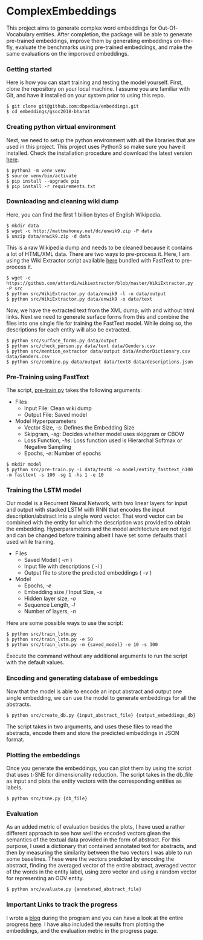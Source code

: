 # ComplexEmbeddings

This project aims to generate complex word embeddings for Out-Of-Vocabulary entities. After completion, the package will be able to generate pre-trained embeddings, improve them by generating embeddings on-the-fly, evaluate the benchmarks using pre-trained embeddings, and make the same evaluations on the imporoved embeddings.

### Getting started

Here is how you can start training and testing the model yourself. First, clone the repository on your local machine. I assume you are familiar with Git, and have it installed on your system prior to using this repo.

```shell
$ git clone git@github.com:dbpedia/embeddings.git
$ cd embeddings/gsoc2018-bharat
```

### Creating python virtual environment

Next, we need to setup the python environment with all the libraries that are used in this project. This project uses Python3 so make sure you have it installed. Check the installation procedure and download the latest version [here](https://www.python.org/downloads/).

```
$ python3 -m venv venv
$ source venv/bin/activate
$ pip install --upgrade pip
$ pip install -r requirements.txt
```

### Downloading and cleaning wiki dump

Here, you can find the first 1 billion bytes of English Wikipedia.

```shell
$ mkdir data
$ wget -c http://mattmahoney.net/dc/enwik9.zip -P data
$ unzip data/enwik9.zip -d data
```

This is a raw Wikipedia dump and needs to be cleaned because it contains a lot of HTML/XML data. There are two ways to pre-process it. Here, I am using the Wiki Extractor script available [here](https://github.com/attardi/wikiextractor/blob/master/WikiExtractor.py) bundled with FastText to pre-process it.

```shell
$ wget -c https://github.com/attardi/wikiextractor/blob/master/WikiExtractor.py -P src
$ python src/WikiExtractor.py data/enwik9 -l -o data/output
$ python src/WikiExtractor.py data/enwik9 -o data/text
```

Now, we have the extracted text from the XML dump, with and without html links. Next we need to generate surface forms from this and combine the files into one single file for training the FastText model. While doing so, the descriptions for each entity will also be extracted.

```
$ python src/surface_forms.py data/output
$ python src/check_person.py data/text data/Genders.csv
$ python src/mention_extractor data/output data/AnchorDictionary.csv data/Genders.csv
$ python src/combine.py data/output data/text8 data/descriptions.json
```

### Pre-Training using FastText

The script, [pre-train.py](https://github.com/tramplingWillow/ComplexEmbeddings/blob/master/src/pre-train.py) takes the following arguments:
- Files
  - Input File: Clean wiki dump
  - Output File: Saved model
- Model Hyperparameters
  - Vector Size, *-s*: Defines the Embedding Size
  - Skipgram, *-sg*: Decides whether model uses skipgram or CBOW
  - Loss Function, *-hs*: Loss function used is Hierarchal Softmax or Negative Sampling
  - Epochs, *-e*: Number of epochs

```shell
$ mkdir model
$ python src/pre-train.py -i data/text8 -o model/entity_fasttext_n100 -m fasttext -s 100 -sg 1 -hs 1 -e 10
```

### Training the LSTM model

Our model is a Recurrent Neural Network, with two linear layers for input and output with stacked LSTM with RNN that encodes the input description/abstract into a single word vector. That word vector can be combined with the entity for which the description was provided to obtain the embedding. Hyperparameters and the model architecture are not rigid and can be changed before training albeit I have set some defaults that I used while training.
- Files
  - Saved Model ( *-m* )
  - Input file with descriptions ( *-i* )
  - Output file to store the predicted embeddings ( *-v* )
- Model
  - Epochs, *-e*
  - Embedding size / Input Size, *-s*
  - Hidden layer size, *-o*
  - Sequence Length, *-l*
  - Number of layers, *-n*

Here are some possible ways to use the script:
```
$ python src/train_lstm.py
$ python src/train_lstm.py -e 50
$ python src/train_lstm.py -m {saved_model} -e 10 -s 300
```
Execute the command without any additional arguments to run the script with the default values.

### Encoding and generating database of embeddings

Now that the model is able to encode an input abstract and output one single embedding, we can use the model to generate embeddings for all the abstracts.
```
$ python src/create_db.py {input_abstract_file} {output_embeddings_db}
```
The script takes in two arguments, and uses these files to read the abstracts, encode them and store the predicted embeddings in JSON format.

### Plotting the embeddings

Once you generate the embeddings, you can plot them by using the script that uses t-SNE for dimensionality reduction. The script takes in the db_file as input and plots the entity vectors with the corresponding entities as labels.
```
$ python src/tsne.py {db_file}
```

### Evaluation

As an added metric of evaluation besides the plots, I have used a rather different approach to see how well the encoded vectors glean the semantics of the textual data provided in the form of abstract. For this purpose, I used a dictionary that contained annotated text for abstracts, and then by measuring the similarity between the two vectors I was able to run some baselines. These were the vectors predicted by encoding the abstract, finding the averaged vector of the entire abstract, averaged vector of the words in the entity label, using zero vector and using a random vector for representing an OOV entity.

```
$ python src/evaluate.py {annotated_abstract_file}
```

### Important Links to track the progress

I wrote a [blog](https://bharatsuri.blogspot.com/) during the program and you can have a look at the entire progress [here](https://bharatsuri.blogspot.com/p/my-progress.html). I have also included the results from plotting the embeddings, and the evaluation metric in the progress page.
